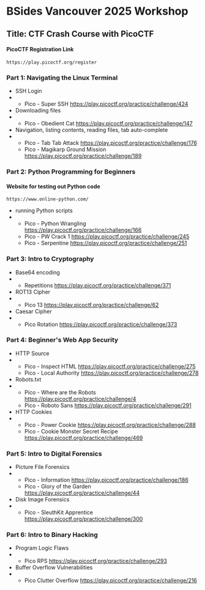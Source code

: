 # BSides Vancouver 2025 Workshop
## Title: CTF Crash Course with PicoCTF
#### PicoCTF Registration Link
`https://play.picoctf.org/register`
### Part 1: Navigating the Linux Terminal
* SSH Login
* * Pico - Super SSH https://play.picoctf.org/practice/challenge/424
* Downloading files
* * Pico - Obedient Cat https://play.picoctf.org/practice/challenge/147
* Navigation, listing contents, reading files, tab auto-complete
* * Pico - Tab Tab Attack https://play.picoctf.org/practice/challenge/176
  * Pico - Magikarp Ground Mission https://play.picoctf.org/practice/challenge/189
### Part 2: Python Programming for Beginners
#### Website for testing out Python code
`https://www.online-python.com/`
* running Python scripts
* * Pico - Python Wrangling https://play.picoctf.org/practice/challenge/166
  * Pico - PW Crack 1 https://play.picoctf.org/practice/challenge/245
  * Pico - Serpentine https://play.picoctf.org/practice/challenge/251
### Part 3: Intro to Cryptography
* Base64 encoding
* * Repetitions https://play.picoctf.org/practice/challenge/371
* ROT13 Cipher
* * Pico 13 https://play.picoctf.org/practice/challenge/62
* Caesar Cipher
* * Pico Rotation https://play.picoctf.org/practice/challenge/373
### Part 4: Beginner's Web App Security
* HTTP Source
* * Pico - Inspect HTML https://play.picoctf.org/practice/challenge/275
  * Pico - Local Authority https://play.picoctf.org/practice/challenge/278
* Robots.txt
* * Pico - Where are the Robots https://play.picoctf.org/practice/challenge/4
  * Pico - Roboto Sans https://play.picoctf.org/practice/challenge/291
* HTTP Cookies
* * Pico - Power Cookie https://play.picoctf.org/practice/challenge/288
  * Pico - Cookie Monster Secret Recipe https://play.picoctf.org/practice/challenge/469
### Part 5: Intro to Digital Forensics
* Picture File Forensics
* * Pico - Information https://play.picoctf.org/practice/challenge/186
  * Pico - Glory of the Garden https://play.picoctf.org/practice/challenge/44
* Disk Image Forensics
* * Pico - SleuthKit Apprentice https://play.picoctf.org/practice/challenge/300
### Part 6: Intro to Binary Hacking
* Program Logic Flaws
* * Pico RPS https://play.picoctf.org/practice/challenge/293
* Buffer Overflow Vulnerabilities
* * Pico Clutter Overflow https://play.picoctf.org/practice/challenge/216

